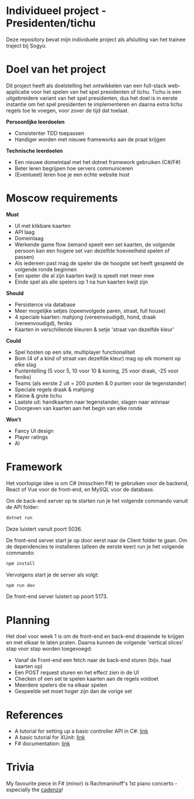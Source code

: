 # Individueel project - Presidenten/tichu

Deze repository bevat mijn individuele project als afsluiting van het trainee traject bij Sogyo. 

# Doel van het project

Dit project heeft als doelstelling het ontwikkelen van een full-stack web-applicatie voor het spelen van het spel presidenten of tichu. Tichu is een uitgebreidere variant van het spel presidenten, dus het doel is in eerste instantie om het spel presidenten te implementeren en daarna extra tichu regels toe te voegen, voor zover de tijd dat toelaat. 

**Persoonlijke leerdoelen**
* Consistenter TDD toepassen
* Handiger worden met nieuwe frameworks aan de praat krijgen

**Technische leerdoelen**
* Een nieuwe domeintaal met het dotnet framework gebruiken (C#/F#)
* Beter leren begrijpen hoe servers communiceren
* (Eventueel) leren hoe je een echte website host

# Moscow requirements

**Must**
* UI met klikbare kaarten
* API laag
* Domeinlaag 
* Werkende game flow (iemand speelt een set kaarten, de volgende persoon kan een hogere set van dezelfde hoeveelheid spelen of passen)
* Als iedereen past mag de speler die de hoogste set heeft gespeeld de volgende ronde beginnen
* Een speler die al zijn kaarten kwijt is speelt niet meer mee
* Einde spel als alle spelers op 1 na hun kaarten kwijt zijn

**Should**
* Persistence via database
* Meer mogelijke setjes (opeenvolgede paren, straat, full house)
* 4 speciale kaarten: mahjong (vereenvoudigd), hond, draak (vereenvoudigd), feniks
* Kaarten in verschillende kleuren & setje 'straat van dezelfde kleur'

**Could**
* Spel hosten op een site, multiplayer functionaliteit
* Bom (4 of a kind of straat van dezelfde kleur) mag op elk moment op elke slag
* Puntentelling (5 voor 5, 10 voor 10 & koning, 25 voor draak, -25 voor feniks)
* Teams (als eerste 2 uit = 200 punten & 0 punten voor de tegenstander)
* Speciale regels draak & mahjong
* Kleine & grote tichu
* Laatste uit: handkaarten naar tegenstander, slagen naar winnaar
* Doorgeven van kaarten aan het begin van elke ronde

**Won't**
* Fancy UI design
* Player ratings
* AI

# Framework

Het voorlopige idee is om C# (misschien F#) te gebruiken voor de backend, React of Vue voor de front-end, en MySQL voor de database.

Om de back-end server op te starten run je het volgende commando vanuit de API folder:
```bash
dotnet run
```
Deze luistert vanuit poort 5036. 

De front-end server start je op door eerst naar de Client folder te gaan. Om de dependencies te installeren (alleen de eerste keer) run je het volgende commando:
```bash
npm install
```
Vervolgens start je de server als volgt:
```bash
npm run dev
```
De front-end server luistert op poort 5173.

# Planning

Het doel voor week 1 is om de front-end en back-end draaiende te krijgen en met elkaar te laten praten. Daarna kunnen de volgende 'vertical slices' stap voor stap worden toegevoegd:
* Vanaf de Front-end een fetch naar de back-end sturen (bijv. haal kaarten op)
* Een POST request sturen en het effect zien in de UI
* Checken of een set te spelen kaarten aan de regels voldoet
* Meerdere spelers die na elkaar spelen
* Gespeelde set moet hoger zijn dan de vorige set

# References

* A tutorial for setting up a basic controller API in C#: [link](https://learn.microsoft.com/en-us/aspnet/core/tutorials/first-web-api?view=aspnetcore-8.0&tabs=visual-studio-code)
* A basic tutorial for XUnit: [link](https://xunit.net/docs/getting-started/netcore/cmdline)
* F# documentation: [link](https://learn.microsoft.com/en-us/dotnet/fsharp/language-reference/)

# Trivia

My favourite piece in F# (minor) is Rachmaninoff's 1st piano concerto - especially the [cadenza](https://youtu.be/y6EX3t2Mdnw?t=650)!